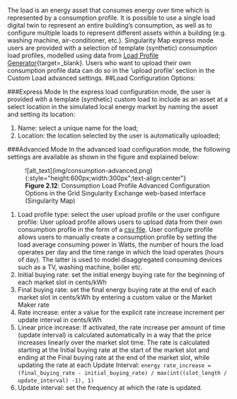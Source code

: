 The load is an energy asset that consumes energy over time which is represented by a consumption profile. It is possible to use a single load digital twin to represent an entire building’s consumption, as well as to configure multiple loads to represent different assets within a building (e.g. washing machine, air-conditioner, etc.). Singularity Map express mode users are provided with a selection of template (synthetic) consumption load profiles, modelled using data from [Load Profile Generator](https://www.loadprofilegenerator.de/){target=_blank}. Users who want to upload their own consumption profile data can do so in the ‘upload profile’ section in the Custom Load advanced settings.
##Load Configuration Options:

###Express Mode
In the express load configuration mode, the user is provided with a template (synthetic) custom load to include as an asset at a select location in the simulated local energy market by naming the asset and setting its location:

1. Name: select a unique name for the load;
2. Location: the location selected by the user is automatically uploaded;

###Advanced Mode
In the advanced load configuration mode, the following settings are available as shown in the figure and explained below:
<figure markdown>
  ![alt_text](img/consumption-advanced.png){:style="height:600px;width:300px";text-align:center"}
  <figcaption><b>Figure 2.12</b>: Consumption Load Profile Advanced Configuration Options in the Grid Singularity Exchange web-based interface (Singularity Map)
</figcaption>
</figure>

1. Load profile type: select the user upload profile or the user configure profile: User upload profile allows users to upload data from their own consumption profile in the form of a [csv file](data-requirements.md). User configure profile allows users to manually create a consumption profile by setting the load average consuming power in Watts, the number of hours the load operates per day and the time range in which the load operates (hours of day). The latter is used to model disaggregated consuming devices such as a TV, washing machine, boiler etc.
2. Initial buying rate: set the initial energy buying rate for the beginning of each market slot in cents/kWh
3. Final buying rate: set the final energy buying rate at the end of each market slot in cents/kWh by entering a custom value or the Market Maker rate
4. Rate increase: enter a value for the explicit rate increase increment per update interval in cents/kWh
5. Linear price increase: If activated, the rate increase per amount of time (update interval) is calculated automatically in a way that the price increases linearly over the market slot time. The rate is calculated starting at the Initial buying rate at the start of the market slot and ending at the Final buying rate at the end of the market slot, while updating the rate at each Update Interval: `energy rate_increase = (final_buying_rate - initial_buying_rate) / max(int((slot_length / update_interval) -1), 1)`
6. Update interval: set the frequency at which the rate is updated.
